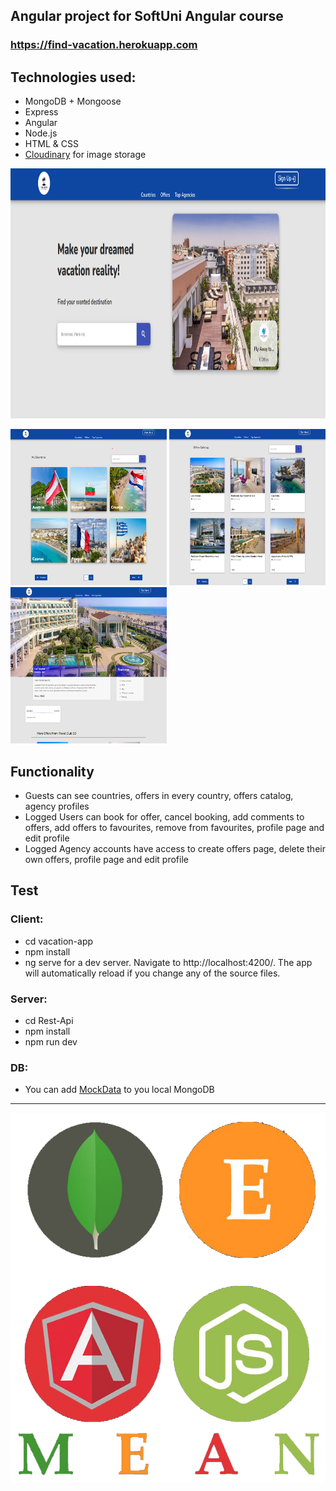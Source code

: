 ## Angular project for SoftUni Angular course

### https://find-vacation.herokuapp.com

## Technologies used:
* MongoDB + Mongoose
* Express
* Angular
* Node.js
* HTML & CSS
* [Cloudinary](https://cloudinary.com/) for image storage

<img src="/Screenshot%202022-12-18%20225441.png" alt="" width="850" height="400"/>

<img src="/Screenshot%202022-12-18%20225519.png" alt="" width="250" height="250"/> <img src="/Screenshot%202022-12-18%20225530.png" alt="" width="250" height="250"/> <img src="/Screenshot%202022-12-18%20225546.png" alt="" width="250" height="250"/>
    

## Functionality
* Guests can see countries, offers in every country, offers catalog, agency profiles
* Logged Users can book for offer, cancel booking, add comments to offers, add offers to favourites, remove from favourites, profile page and edit profile
* Logged Agency accounts have access to create offers page, delete their own offers, profile page and edit profile

## Test
### Client:
* cd vacation-app
* npm install
* ng serve for a dev server. Navigate to http://localhost:4200/. The app will automatically reload if you change any of the source files.

### Server:
* cd Rest-Api
* npm install
* npm run dev

### DB:
* You can add [MockData](MockData) to you local MongoDB

<hr/>

<img src='./mean-logo.png' >
